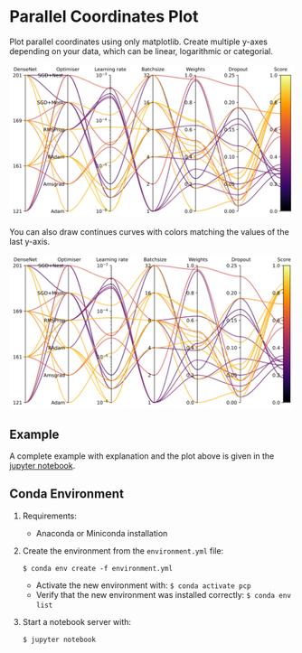 # Parallel Coordinates Plot

Plot parallel coordinates using only matplotlib. Create multiple y-axes depending on your data, which can be linear, logarithmic or categorial. 

![Parallel Coordinates Plot](example/pcp_plot.svg)

You can also draw continues curves with colors matching the values of the last y-axis.

![Parallel Coordinates Plot with Cuves](example/pcp_plot_curves.svg)

## Example

A complete example with explanation and the plot above is given in the [jupyter notebook](example/example.ipynb).

## Conda Environment

1. Requirements:

   - Anaconda or Miniconda installation

2. Create the environment from the `environment.yml` file: 

   ```shell
   $ conda env create -f environment.yml
   ```

   - Activate the new environment with: `$ conda activate pcp`
   - Verify that the new environment was installed correctly: `$ conda env list`

3. Start a notebook server with:

   ```shell
   $ jupyter notebook
   ```

